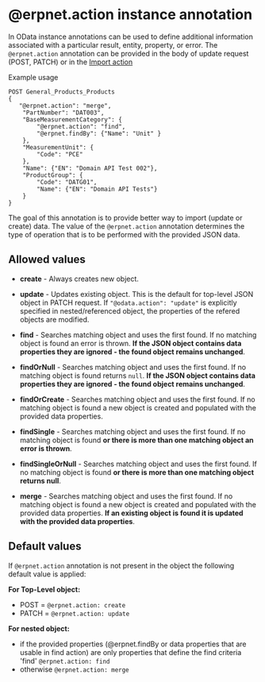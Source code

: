 # @erpnet.action instance annotation

In OData instance annotations can be used to define additional information associated with a particular result, entity, property, or error.
The `@erpnet.action` annotation can be provided in the body of update request (POST, PATCH) or in the [Import action](import.md) 

Example usage

```
POST General_Products_Products
{
   "@erpnet.action": "merge",
	"PartNumber": "DAT003",
    "BaseMeasurementCategory": {
		"@erpnet.action": "find",
		"@erpnet.findBy": {"Name": "Unit" }
    },
    "MeasurementUnit": {
		"Code": "PCE"
    },
	"Name": {"EN": "Domain API Test 002"},
	"ProductGroup": {
		"Code": "DATG01",
		"Name": {"EN": "Domain API Tests"}
	}
}
```

The goal of this annotation is to provide better way to import (update or create) data.
The value of the `@erpnet.action` annotation determines the type of operation that is to be performed with the provided JSON data.

## Allowed values
* **create** - Always creates new object.

* **update** - Updates existing object. This is the default for top-level JSON object in PATCH request. If `"@odata.action": "update"` is explicitly specified in nested/referenced object, the properties of the refered objects are modified.

* **find** - Searches matching object and uses the first found. If no matching object is found an error is thrown. **If the JSON object contains data properties they are ignored - the found object remains unchanged**.

* **findOrNull** - Searches matching object and uses the first found. If no matching object is found returns `null`. **If the JSON object contains data properties they are ignored - the found object remains unchanged**.

* **findOrCreate** - Searches matching object and uses the first found. If no matching object is found a new object is created and populated with the provided data properties.

* **findSingle** - Searches matching object and uses the first found. If no matching object is found **or there is more than one matching object an error is thrown**.

* **findSingleOrNull** - Searches matching object and uses the first found. If no matching object is found **or there is more than one matching object returns null**.

* **merge** - Searches matching object and uses the first found. If no matching object is found a new object is created and populated with the provided data properties. **If an existing object is found it is updated with the provided data properties**.


## Default values
If `@erpnet.action` annotation is not present in the object the following default value is applied:

**For Top-Level object:**
- POST = `@erpnet.action: create`
- PATCH = `@erpnet.action: update`

**For nested object:**
- if the provided properties (@erpnet.findBy or data properties that are usable in find action) are only properties that define the find criteria 'find'
 `@erpnet.action: find`
- otherwise
  `@erpnet.action: merge`
